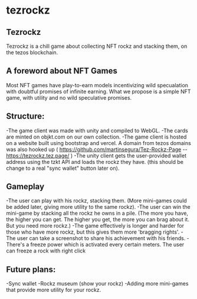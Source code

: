 # tezrockz

## Tezrockz
Tezrockz is a chill game about collecting NFT rockz and stacking them, on the tezos blockchain.

## A foreword about NFT Games

Most NFT games have play-to-earn models incentivizing wild specualation with doubtful promises of infinite earning.
What we propose is a simple NFT game, with utility and no wild speculative promises.



## Structure:
-The game client was made with unity and compiled to WebGL.
-The cards are minted on objkt.com on our own collection.
-The game client is hosted on a website built using bootstrap and vercel. A domain from tezos domains was also hooked up ( https://github.com/martinsegura/Tez-Rockz-Page -- https://tezrockz.tez.page/ )
-The unity client gets the user-provided wallet address using the tzkt API and loads the rockz they have. (this should be change to a real "sync wallet" button later on).

## Gameplay
-The user can play with his rockz, stacking them. (More mini-games could be added later, giving more utility to the same rockz).
-The user can win the mini-game by stacking all the rockz he owns in a pile. (The more you have, the higher you can get. The higher you get, the more you can brag about it. But you need more rockz.)
-The game effectively is longer and harder for those who have more rockz, but this gives them more 'bragging rights'.
-The user can take a screenshot to share his achievement with his friends.
-There's a freeze power which is activated every certain meters. The user can freeze a rock with right click

## Future plans:
-Sync wallet
-Rockz museum (show your rockz)
-Adding more mini-games that provide more utility for your rockz.
